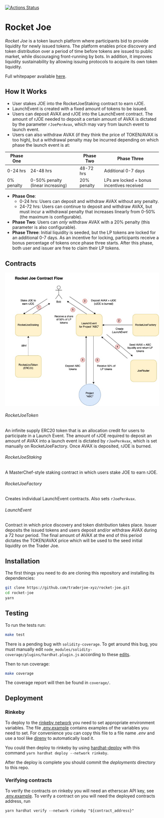 [![Actions Status](https://github.com/traderjoe-xyz/rocket-joe/workflows/test/badge.svg)](https://github.com/traderjoe-xyz/rocket-joe/actions)

# Rocket Joe

_Rocket Joe_ is a token launch platform where participants bid to provide liquidity for newly issued tokens. The platform enables price discovery and token distribution over a period of time before tokens are issued to public market, while discouraging front-running by bots. In addition, it improves liquidity sustainability by allowing issuing protocols to acquire its own token liquidity.

Full whitepaper available [here](https://github.com/traderjoe-xyz/research/blob/main/RocketJoe_Launch_Platform_for_Bootstrapping_Protocol-Owned_Liquidity.pdf).

## How It Works

- User stakes JOE into the RocketJoeStaking contract to earn rJOE.
- LaunchEvent is created with a fixed amount of tokens to be issued.
- Users can deposit AVAX and rJOE into the LaunchEvent contract. The amount of rJOE needed to deposit a certain amount of AVAX is dictated by the parameter `rJoePerAvax`, which may vary from launch event to launch event.
- Users can also withdraw AVAX (if they think the price of TOKEN/AVAX is too high), but a withdrawal penalty may be incurred depending on which phase the launch event is at:

| Phase One  |                                   | Phase Two   | Phase Three                                |
| ---------- | --------------------------------- | ----------- | ------------------------------------------ |
| 0-24 hrs   | 24-48 hrs                         | 48-72 hrs   | Additional 0-7 days                        |
| 0% penalty | 0-50% penalty (linear increasing) | 20% penalty | LPs are locked + bonus incentives received |

- **Phase One**:
  - 0-24 hrs: Users can deposit and withdraw AVAX without any penalty.
  - 24-72 hrs: Users can continue to deposit and withdraw AVAX, but must incur a withdrawal penalty that increases linearly from 0-50% (the maximum is configurable).
- **Phase Two**: Users can _only_ withdraw AVAX with a 20% penalty (this parameter is also configurable).
- **Phase Three**: Initial liquidity is seeded, but the LP tokens are locked for an additional 0-7 days. As an incentive for locking, participants receive a bonus percentage of tokens once phase three starts. After this phase, both user and issuer are free to claim their LP tokens.

## Contracts

![Rocket Joe contract flow](assets/Rocket_Joe.jpeg)

###### RocketJoeToken

An infinite supply ERC20 token that is an allocation credit for users to participate in a Launch Event. The amount of rJOE required to deposit an amount of AVAX into a launch event is dictated by `rJoePerAvax`, which is set manually on RocketJoeFactory. Once AVAX is deposited, rJOE is burned.

###### RocketJoeStaking

A MasterChef-style staking contract in which users stake JOE to earn rJOE.

###### RocketJoeFactory

Creates individual LaunchEvent contracts. Also sets `rJoePerAvax`.

###### LaunchEvent

Contract in which price discovery and token distribution takes place. Issuer deposits the issued tokens and users deposit and/or withdraw AVAX during a 72 hour period. The final amount of AVAX at the end of this period dictates the TOKEN/AVAX price which will be used to the seed initial liquidity on the Trader Joe.

## Installation

The first things you need to do are cloning this repository and installing its
dependencies:

```sh
git clone https://github.com/traderjoe-xyz/rocket-joe.git
cd rocket-joe
yarn
```

## Testing

To run the tests run:

```sh
make test
```

There is a pending bug with `solidity-coverage`. To get around this bug, you must manually edit `node_modules/solidity-coverage/plugins/hardhat.plugin.js` according to these [edits](https://github.com/sc-forks/solidity-coverage/pull/667/files).

Then to run coverage:

```sh
make coverage
```

The coverage report will then be found in `coverage/`.

## Deployment

### Rinkeby

To deploy to the [rinkeby network](https://www.rinkeby.io/) you need to set appropriate environment variables. The file [.env.example](.env.example) contains examples of the variables you need to set. For convenience you can copy this file to a file name _.env_ and use a tool like [direnv](https://direnv.net/) to automatically load it.

You could then deploy to rinkeby by using [hardhat-deploy](https://github.com/wighawag/hardhat-deploy) with this command `yarn hardhat deploy --network rinkeby`.

After the deploy is complete you should commit the _deployments_ directory to this repo.

### Verifying contracts

To verify the contracts on rinkeby you will need an etherscan API key, see [.env.example](.env.example). To verify a contract on you will need the deployed contracts address, run

```
yarn hardhat verify --network rinkeby "${contract_address}"
```
